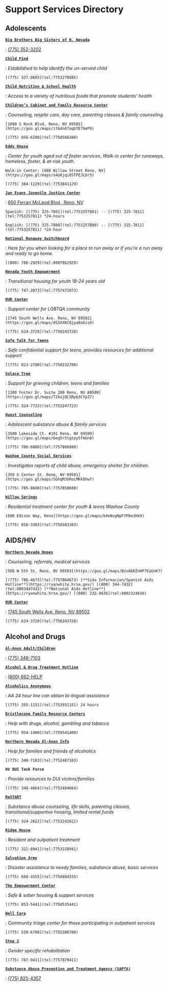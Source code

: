 # Support Services Directory

## Adolescents

[**`Big Brothers Big Sisters of N. Nevada`**](https://www.bbbsnn.org/)

:    [(775) 352-3202](tel7753523202)

[**`Child Find`**](https://www.washoeschools.net/domain/657)

:   _Established to help identify the un-served child_

    [(775) 327-0685](tel:7753270685)

[**`Child Nutrition & School Health`**](https://agri.nv.gov/Food/Food/)

:   _Access to a variety of nutritious foods that promote students’ health_

[**`Children’s Cabinet and Family Resource Center`**](https://www.childrenscabinet.org/)

:   _Counseling, respite care, day care, parenting classes & family counseling._

    [1090 S Rock Blvd, Reno, NV 89502](https://goo.gl/maps/itbdn6foqbTE7GeP9)

    [(775) 856-6200](tel:7758566200)

[**`Eddy House`**](https://eddyhouse.org/)

:   _Center for youth aged out of foster services. Walk-in center for runaways, homeless, foster, & at-risk youth._

    Walk-in Center: [888 Willow Street Reno, NV](https://goo.gl/maps/o4yKjqi85TPEJLDr5)

    [(775) 384-1129](tel:7753841129)

[**`Jan Evans Juvenile Justice Center`**](https://www.washoecounty.gov/juvenilesvs)

:   [650 Ferrari McLeod Blvd., Reno, NV](https://goo.gl/maps/XRJPYn92GBZXm4sQ8)

    Spanish: [(775) 325-7801](tel:7753257801) -- [(775) 325-7811](tel:7753257811) *24-hours

    English: [(775) 325-7800](tel:7753257800) -- [(775) 325-7811](tel:7753257811) *24-hour

[**`National Runaway Switchboard`**](https://www.1800runaway.org/)

:   _Here for you when looking for a place to run away or if you’re a run away and ready to go home._

    [(800) 786-2929](tel:8007862929)

[**`Nevada Youth Empowerment`**](https://nyep.org/)

:   _Transitional housing for youth 18-24 years old_

    [(775) 747-2073](tel:7757472073)

[**`OUR Center`**](https://ourcenterreno.org/)

:   _Support center for LGBTQA community_

    [1745 South Wells Ave. Reno, NV 89502](https://goo.gl/maps/dSSXXKC8jpa8o6is9)

    [(775) 624-3720](tel:7756243720)

[**`Safe Talk for Teens`**](https://safetalkforteens.org/)

:   _Safe confidential support for teens, provides resources for additional support_

    [(775) 823-2700](tel:7758232700)

[**`Solace Tree`**](https://www.solacetree.org/)

:   _Support for grieving children, teens and families_

    [1300 Foster Dr. Suite 200 Reno, NV 89509](https://goo.gl/maps/TZkojQCSRpb3CYpZ7)

    [(775) 324-7723](tel:7753247723)

[**`Quest Counseling`**](https://www.questreno.com/)

:   _Adolescent substance abuse & family services_

    [3500 Lakeside Ct. #101 Reno, NV 89509](https://goo.gl/maps/beg5rStgtpy5fmGn8)

    [(775) 786-6880](tel:7757866880)

[**`Washoe County Social Services`**](https://www.washoecounty.gov/hsa/)

:   _Investigates reports of child abuse, emergency shelter for children._

    [350 S Center St. Reno, NV 89501](https://goo.gl/maps/SGhqMJbRoLMKkDhw7)

    [(775) 785-8600](tel:7757858600)

[**`Willow Springs`**](https://willowspringscenter.com/)

:   _Residential treatment center for youth & teens Washoe County_

    [690 Edison Way, Reno](https://goo.gl/maps/b4eNvgNpF7PbmJHk9)

    [(775) 858-3303](tel:7758583303)

## AIDS/HIV

[**`Northern Nevada Hopes`**](https://www.nnhopes.org/)

:    _Counseling, referrals, medical services_

    [580 W 5th St, Reno, NV 89503](https://goo.gl/maps/Bzo86KZnHP7EaUnK7)

    [(775) 786-4673](tel:7757864673) [**Sida Informacion/Spanish Aids Hotline**](https://ryanwhite.hrsa.gov/) [(800) 344-7432](tel:8003447432) [**National Aids Hotline**](https://ryanwhite.hrsa.gov/) [(800) 232-4636](tel:8002324636)

[**`OUR Center`**](https://ourcenterreno.org/)

:   [1745 South Wells Ave, Reno, NV 89502](https://goo.gl/maps/AcSYE5ZoCrUJLiuV7)

    [(775) 624-3720](tel:7756243720)


## Alcohol and Drugs

[**`Al-Anon Adult/Children`**](https://al-anon.org/)

:   [(775) 348-7103](tel:7753487103)

[**`Alcohol & Drug Treatment Hotline`**](https://www.samhsa.gov/find-help/national-helpline)

:   [(800) 662-HELP](tel:8006624357)

[**`Alcoholics Anonymous`**](https://nnig.org/)

:   _AA 24 hour line can obtain bi-lingual assistance_

    [(775) 355-1151](tel:7753551151) 24 hours

[**`Bristlecone Family Resource Centers`**](https://www.bristleconereno.com/)

:   _Help with drugs, alcohol, gambling and tobacco_

    [(775) 954-1400](tel:7759541400)

[**`Northern Nevada Al-Anon Info`**](https://www.nevadaal-anon.org/)

:   _Help for families and friends of alcoholics_

    [(775) 348-7103](tel:7752487103)

**`NV DUI Task Force`**

:   _Provide resources to DUI victims/families_

    [(775) 348-4664](tel:7753484664)

[**`ReSTART`**](https://www.voa-ncnn.org/restart)

:   _Substance abuse counseling, life skills, parenting classes, transitional/supportive housing, limited rental funds_

    [(775) 324-2622](tel:7753242622)

[**`Ridge House`**](https://ridgehouse.org/)

:   _Resident and outpatient treatment_

    [(775) 322-8941](tel:7753228941)

[**`Salvation Army`**](https://reno.salvationarmy.org/)

:   _Disaster assistance to needy families, substance abuse, basic services_

    [(775) 688-4555](tel:7756884555)

[**`The Empowerment Center`**](https://empowermentcenternv.org/)

:   _Safe & sober housing & support services_

    [(775) 853-5441](tel:7758535441)

[**`Well Care`**](https://www.wc-health.com/)

:   _Community triage center for those participating in outpatient services_

    [(775) 538-6700](tel:7755386700)

[**`Step 2`**](https://step2reno.org/)

:   _Gender specific rehabilitation_

    [(775) 787-9411](tel:7757879411)

[**`Substance Abuse Prevention and Treatment Agency (SAPTA)`**](https://dpbh.nv.gov/Programs/ClinicalSAPTA/Home_-_SAPTA/)

:   [(775) 825-4357](tel:7758254357)